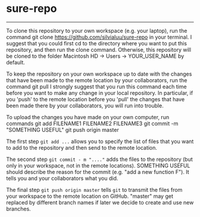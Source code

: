 # sure-repo
------------
To clone this repository to your own workspace (e.g. your laptop), run the command
    git clone https://github.com/silvialuu/sure-repo
in your terminal. I suggest that you could first cd to the directory where you want to put this repository, and then run the clone command. Otherwise, this repository will be cloned to the folder Macintosh HD -> Users -> YOUR_USER_NAME by default. 

To keep the repository on your own workspace up to date with the changes that have been made to the remote location by your collaborators, run the command
	git pull
I strongly suggest that you run this command each time before you want to make any change in your local repository. In particular, if you 'push' to the remote location before you 'pull' the changes that have been made there by your collaborators, you will run into trouble. 

To upload the changes you have made on your own computer, run commands
	git add FILENAME1 FILENAME2 FILENAME3
	git commit -m "SOMETHING USEFUL"
	git push origin master

The first step `git add ...` allows you to specify the list of files that you want to add to the repository and then send to the remote location. 

The second step `git commit - m "...."` adds the files to the repository (but only in your workspace, not in the remote locations). SOMETHING USEFUL should describe the reason for the commit (e.g.  "add a new function F"). It tells you and your collaborators what you did. 

The final step `git push origin master` tells `git` to transmit the files from your workspace to the remote location on GitHub. "master" may get replaced by different branch names if later we decide to create and use new branches. 



